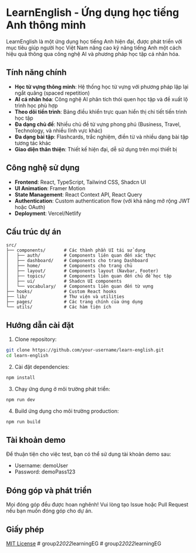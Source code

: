 
# LearnEnglish - Ứng dụng học tiếng Anh thông minh

LearnEnglish là một ứng dụng học tiếng Anh hiện đại, được phát triển với mục tiêu giúp người học Việt Nam nâng cao kỹ năng tiếng Anh một cách hiệu quả thông qua công nghệ AI và phương pháp học tập cá nhân hóa.

## Tính năng chính

- **Học từ vựng thông minh**: Hệ thống học từ vựng với phương pháp lặp lại ngắt quãng (spaced repetition)
- **AI cá nhân hóa**: Công nghệ AI phân tích thói quen học tập và đề xuất lộ trình học phù hợp
- **Theo dõi tiến trình**: Bảng điều khiển trực quan hiển thị chi tiết tiến trình học tập
- **Đa dạng chủ đề**: Nhiều chủ đề từ vựng phong phú (Business, Travel, Technology, và nhiều lĩnh vực khác)
- **Đa dạng bài tập**: Flashcards, trắc nghiệm, điền từ và nhiều dạng bài tập tương tác khác
- **Giao diện thân thiện**: Thiết kế hiện đại, dễ sử dụng trên mọi thiết bị

## Công nghệ sử dụng

- **Frontend**: React, TypeScript, Tailwind CSS, Shadcn UI
- **UI Animation**: Framer Motion
- **State Management**: React Context API, React Query
- **Authentication**: Custom authentication flow (với khả năng mở rộng JWT hoặc OAuth)
- **Deployment**: Vercel/Netlify

## Cấu trúc dự án

```
src/
├── components/       # Các thành phần UI tái sử dụng
│   ├── auth/         # Components liên quan đến xác thực
│   ├── dashboard/    # Components cho trang Dashboard
│   ├── home/         # Components cho trang chủ
│   ├── layout/       # Components layout (Navbar, Footer)
│   ├── topics/       # Components liên quan đến chủ đề học tập
│   ├── ui/           # Shadcn UI components
│   └── vocabulary/   # Components liên quan đến từ vựng
├── hooks/            # Custom React hooks
├── lib/              # Thư viện và utilities
├── pages/            # Các trang chính của ứng dụng
└── utils/            # Các hàm tiện ích
```

## Hướng dẫn cài đặt

1. Clone repository:
```bash
git clone https://github.com/your-username/learn-english.git
cd learn-english
```

2. Cài đặt dependencies:
```bash
npm install
```

3. Chạy ứng dụng ở môi trường phát triển:
```bash
npm run dev
```

4. Build ứng dụng cho môi trường production:
```bash
npm run build
```

## Tài khoản demo

Để thuận tiện cho việc test, bạn có thể sử dụng tài khoản demo sau:
- Username: demoUser
- Password: demoPass123

## Đóng góp và phát triển

Mọi đóng góp đều được hoan nghênh! Vui lòng tạo Issue hoặc Pull Request nếu bạn muốn đóng góp cho dự án.

## Giấy phép

[MIT License](LICENSE)
#   g r o u p 2 _ 2 0 2 2 _ l e a r n i n g E G  
 #   g r o u p 2 _ 2 0 2 2 _ l e a r n i n g E G  
 